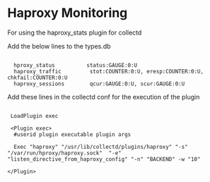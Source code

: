 Haproxy Monitoring
==================

For using the haproxy_stats plugin for collectd

Add the below lines to the types.db

 ```Shell

   hproxy_status          status:GAUGE:0:U
   haproxy_traffic         stot:COUNTER:0:U, eresp:COUNTER:0:U, chkfail:COUNTER:0:U
   haproxy_sessions        qcur:GAUGE:0:U, scur:GAUGE:0:U
 ```
 
 

Add these lines in the collectd conf for the execution of the plugin

 ```Shell

  LoadPlugin exec

  <Plugin exec>
   #userid plugin executable plugin args

   Exec "haproxy" "/usr/lib/collectd/plugins/haproxy" "-s" "/var/run/hproxy/haproxy.sock"  "-e" "listen_directive_from_haproxy_config" "-n" "BACKEND" -w "10"

 </Plugin>

 ```
